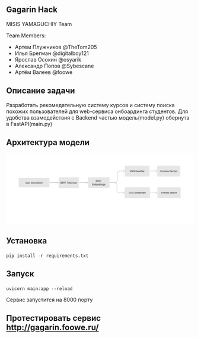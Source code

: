 ## Gagarin Hack
MISIS YAMAGUCHIY Team

Team Members:

- Артем Плужников @TheTom205
- Илья Брегман @digitalboy121
- Ярослав Осокин @osyarik
- Александр Попов @Sybescane
- Артём Валеев @foowe

## Описание задачи
Разработать рекомедательную систему курсов и систему поиска похожих пользователей для web-сервиса онбоардинга студентов. Для удобства взамодействия с Backend частью модель(model.py) обернута в FastAPI(main.py)

## Архитектура модели
![Alt text](https://github.com/TheTom205/Gagarin-Hack-ML/blob/master/model.png)

## Установка

`pip install -r requirements.txt`

## Запуск

`uvicorn main:app --reload`

Сервис запустится на 8000 порту

## Протестировать сервис http://gagarin.foowe.ru/
